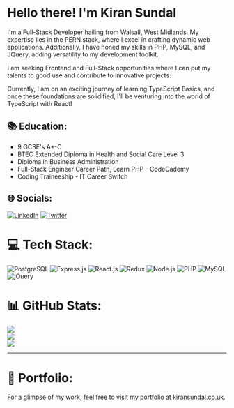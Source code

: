 #  Hello there! I'm Kiran Sundal

I'm a Full-Stack Developer hailing from Walsall, West Midlands. My expertise lies in the PERN stack, where I excel in crafting dynamic web applications. Additionally, I have honed my skills in PHP, MySQL, and JQuery, adding versatility to my development toolkit.

I am seeking Frontend and Full-Stack opportunities where I can put my talents to good use and contribute to innovative projects.

Currently, I am on an exciting journey of learning TypeScript Basics, and once these foundations are solidified, I'll be venturing into the world of TypeScript with React!

## 📚 Education:
- 9 GCSE's A*-C
- BTEC Extended Diploma in Health and Social Care Level 3
- Diploma in Business Administration
- Full-Stack Engineer Career Path, Learn PHP - CodeCademy
- Coding Traineeship - IT Career Switch

## 🌐 Socials:
[![LinkedIn](https://img.shields.io/badge/LinkedIn-%230077B5.svg?logo=linkedin&logoColor=white)](https://linkedin.com/in/kiran-sundal-ba3672212/) [![Twitter](https://img.shields.io/badge/Twitter-%231DA1F2.svg?logo=Twitter&logoColor=white)](https://twitter.com/kiran_sundal)

# 💻 Tech Stack:
![PostgreSQL](https://img.shields.io/badge/postgresql-%23316192.svg?style=flat&logo=postgresql&logoColor=white) ![Express.js](https://img.shields.io/badge/express.js-%23404d59.svg?style=flat&logo=express&logoColor=white) ![React.js](https://img.shields.io/badge/react.js-%2361DAFB.svg?style=flat&logo=react&logoColor=white) ![Redux](https://img.shields.io/badge/redux-%23593d88.svg?style=flat&logo=redux&logoColor=white) ![Node.js](https://img.shields.io/badge/node.js-%23323330.svg?style=flat&logo=node.js&logoColor=%23F7DF1E) ![PHP](https://img.shields.io/badge/php-%23777BB4.svg?style=flat&logo=php&logoColor=white) ![MySQL](https://img.shields.io/badge/mysql-%2300f.svg?style=flat&logo=mysql&logoColor=white) ![jQuery](https://img.shields.io/badge/jquery-%230769AD.svg?style=flat&logo=jquery&logoColor=white)

# 📊 GitHub Stats:
![](https://github-readme-stats.vercel.app/api?username=KiranS22&theme=radical&hide_border=false&include_all_commits=true&count_private=true)<br/>
![](https://github-readme-streak-stats.herokuapp.com/?user=KiranS22&theme=radical&hide_border=false)<br/>
![](https://github-readme-stats.vercel.app/api/top-langs/?username=KiranS22&theme=radical&hide_border=false&include_all_commits=true&count_private=true&layout=compact)

---

# 📁 Portfolio:
For a glimpse of my work, feel free to visit my portfolio at [kiransundal.co.uk](https://kiransundal.co.uk/).

<!-- Proudly created with GPRM ( https://gprm.itsvg.in ) -->
